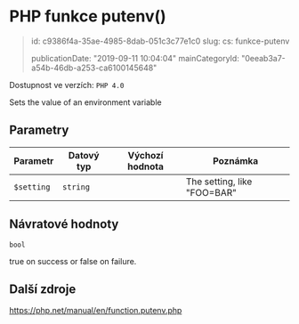 PHP funkce putenv()
===================

> id: c9386f4a-35ae-4985-8dab-051c3c77e1c0
> slug:
> 	cs: funkce-putenv
> 
> publicationDate: "2019-09-11 10:04:04"
> mainCategoryId: "0eeab3a7-a54b-46db-a253-ca6100145648"

Dostupnost ve verzích: `PHP 4.0`

Sets the value of an environment variable


Parametry
--------------

| Parametr | Datový typ | Výchozí hodnota | Poznámka |
|-----|-----|-----|-----|
| `$setting` | `string` |  | The setting, like "FOO=BAR" |


Návratové hodnoty
----------------

`bool`

true on success or false on failure.

Další zdroje
------------

https://php.net/manual/en/function.putenv.php
